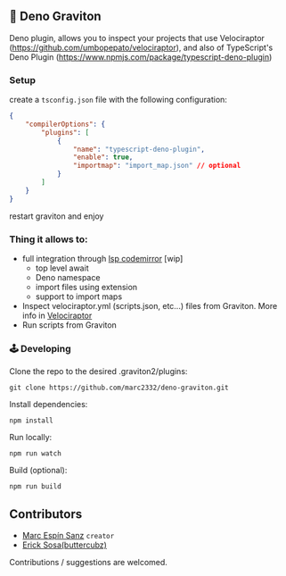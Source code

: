 ## 🦕 Deno Graviton

Deno plugin, allows you to inspect your projects that use Velociraptor (https://github.com/umbopepato/velociraptor), and also of TypeScript's Deno Plugin (https://www.npmjs.com/package/typescript-deno-plugin)

### Setup

create a `tsconfig.json` file with the following configuration:

```json
{
	"compilerOptions": {
		"plugins": [
			{
				"name": "typescript-deno-plugin",
				"enable": true,
				"importmap": "import_map.json" // optional
			}
		]
	}
}
```

restart graviton and enjoy

### Thing it allows to:

- full integration through [lsp codemirror](https://github.com/marc2332/lsp-codemirror) [wip]
  - top level await
  - Deno namespace
  - import files using extension
  - support to import maps
- Inspect velociraptor.yml (scripts.json, etc...) files from Graviton. More info in [Velociraptor](https://github.com/umbopepato/velociraptor)
- Run scripts from Graviton

### 🕹 Developing

Clone the repo to the desired .graviton2/plugins:

```shell
git clone https://github.com/marc2332/deno-graviton.git
```

Install dependencies:

```shell
npm install
```

Run locally:

```shell
npm run watch
```

Build (optional):

```shell
npm run build
```

## Contributors

- [Marc Espín Sanz](https://github.com/marc2332) `creator`
- [Erick Sosa(buttercubz)](https://github.com/buttercubz)

Contributions / suggestions are welcomed.
